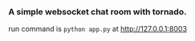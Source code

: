 ###  A simple websocket chat room with tornado.


run command is ```python app.py```
at http://127.0.0.1:8003 


